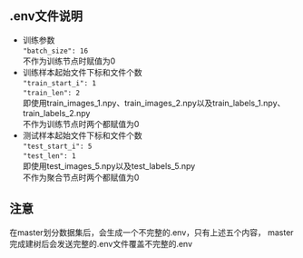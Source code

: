 ## .env文件说明
- 训练参数  
```"batch_size": 16```  
不作为训练节点时赋值为0  
- 训练样本起始文件下标和文件个数  
```"train_start_i": 1```  
```"train_len": 2```  
即使用train_images_1.npy、train_images_2.npy以及train_labels_1.npy、train_labels_2.npy  
不作为训练节点时两个都赋值为0  
- 测试样本起始文件下标和文件个数  
```"test_start_i": 5```  
```"test_len": 1```  
即使用test_images_5.npy以及test_labels_5.npy  
不作为聚合节点时两个都赋值为0  
## 注意
在master划分数据集后，会生成一个不完整的.env，只有上述五个内容，
master完成建树后会发送完整的.env文件覆盖不完整的.env  

